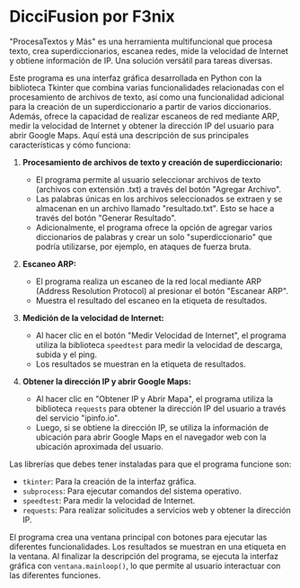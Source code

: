 # DicciFusion por F3nix
"ProcesaTextos y Más" es una herramienta multifuncional que procesa texto, crea superdiccionarios, escanea redes, mide la velocidad de Internet y obtiene información de IP. Una solución versátil para tareas diversas.

Este programa es una interfaz gráfica desarrollada en Python con la biblioteca Tkinter que combina varias funcionalidades relacionadas con el procesamiento de archivos de texto, así como una funcionalidad adicional para la creación de un superdiccionario a partir de varios diccionarios. Además, ofrece la capacidad de realizar escaneos de red mediante ARP, medir la velocidad de Internet y obtener la dirección IP del usuario para abrir Google Maps. Aquí está una descripción de sus principales características y cómo funciona:

1. **Procesamiento de archivos de texto y creación de superdiccionario:**
   - El programa permite al usuario seleccionar archivos de texto (archivos con extensión .txt) a través del botón "Agregar Archivo".
   - Las palabras únicas en los archivos seleccionados se extraen y se almacenan en un archivo llamado "resultado.txt". Esto se hace a través del botón "Generar Resultado".
   - Adicionalmente, el programa ofrece la opción de agregar varios diccionarios de palabras y crear un solo "superdiccionario" que podría utilizarse, por ejemplo, en ataques de fuerza bruta.

2. **Escaneo ARP:**
   - El programa realiza un escaneo de la red local mediante ARP (Address Resolution Protocol) al presionar el botón "Escanear ARP".
   - Muestra el resultado del escaneo en la etiqueta de resultados.

3. **Medición de la velocidad de Internet:**
   - Al hacer clic en el botón "Medir Velocidad de Internet", el programa utiliza la biblioteca `speedtest` para medir la velocidad de descarga, subida y el ping.
   - Los resultados se muestran en la etiqueta de resultados.

4. **Obtener la dirección IP y abrir Google Maps:**
   - Al hacer clic en "Obtener IP y Abrir Mapa", el programa utiliza la biblioteca `requests` para obtener la dirección IP del usuario a través del servicio "ipinfo.io".
   - Luego, si se obtiene la dirección IP, se utiliza la información de ubicación para abrir Google Maps en el navegador web con la ubicación aproximada del usuario.

Las librerías que debes tener instaladas para que el programa funcione son:
- `tkinter`: Para la creación de la interfaz gráfica.
- `subprocess`: Para ejecutar comandos del sistema operativo.
- `speedtest`: Para medir la velocidad de Internet.
- `requests`: Para realizar solicitudes a servicios web y obtener la dirección IP.

El programa crea una ventana principal con botones para ejecutar las diferentes funcionalidades. Los resultados se muestran en una etiqueta en la ventana. Al finalizar la descripción del programa, se ejecuta la interfaz gráfica con `ventana.mainloop()`, lo que permite al usuario interactuar con las diferentes funciones.
